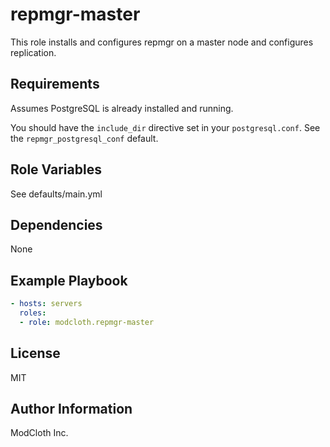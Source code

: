 repmgr-master
=========

This role installs and configures repmgr on a master node and configures replication.

Requirements
------------

Assumes PostgreSQL is already installed and running.

You should have the `include_dir` directive set in your `postgresql.conf`. See the `repmgr_postgresql_conf` default.

Role Variables
--------------

See defaults/main.yml

Dependencies
------------

None

Example Playbook
----------------

```yml
- hosts: servers
  roles:
  - role: modcloth.repmgr-master
```

License
-------

MIT

Author Information
------------------

ModCloth Inc.

